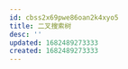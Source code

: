 ```yaml
---
id: cbss2x69pwe86oan2k4xyo5
title: 二叉搜索树
desc: ''
updated: 1682489273333
created: 1682489273333
---
```

